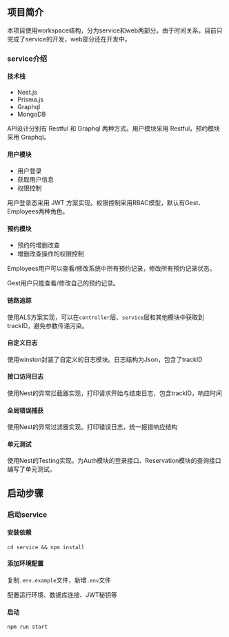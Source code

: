 ## 项目简介

本项目使用workspace结构，分为service和web两部分。由于时间关系，目前只完成了service的开发，web部分还在开发中。

### service介绍

#### 技术栈

- Nest.js
- Prisma.js
- Graphql
- MongoDB

API设计分别有 Restful 和 Graphql 两种方式。用户模块采用 Restful，预约模块采用 Graphql。

#### 用户模块

- 用户登录
- 获取用户信息
- 权限控制

用户登录态采用 JWT 方案实现。权限控制采用RBAC模型，默认有Gest、Employees两种角色。

#### 预约模块

- 预约的增删改查
- 增删改查操作的权限控制

Employees用户可以查看/修改系统中所有预约记录，修改所有预约记录状态。

Gest用户只能查看/修改自己的预约记录。

#### 链路追踪

使用ALS方案实现，可以在`controller`层、`service`层和其他模块中获取到trackID，避免参数传递污染。

#### 自定义日志

使用winston封装了自定义的日志模块。日志结构为Json，包含了trackID

#### 接口访问日志

使用Nest的异常拦截器实现，打印请求开始与结束日志，包含trackID，响应时间

#### 全局错误捕获

使用Nest的异常过滤器实现。打印错误日志，统一报错响应结构

#### 单元测试

使用Nest的Testing实现。为Auth模块的登录接口、Reservation模块的查询接口编写了单元测试。

## 启动步骤

### 启动service

#### 安装依赖

`cd service && npm install`

#### 添加环境配置

复制`.env.example`文件，新增`.env`文件

配置运行环境、数据库连接、JWT秘钥等

#### 启动

`npm run start`


